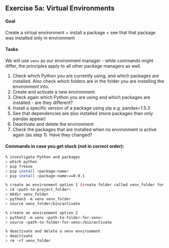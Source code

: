 ## Exercise 5a: Virtual Environments

#### Goal

Create a virtual environment + install a package + see that that package was installed only in environment

#### Tasks

We will use `venv` as our environment manager - while commands might differ, the principles apply to all other package managers as well.

1. Check which Python you are currently using, and which packages are installed. Also check which folders are in the folder you are installing the environment into.
3. Create and activate a new environment.
4. Check again which Python you are using and which packages are installed - are they different?
5. Install a specific version of a package using pip e.g. pandas=1.5.3
6. See that dependencies are also installed (more packages than only pandas appear)
7. Deactivate and delete the environment
8. Check the packages that are installed when no environment is active again (as step 1). Have they changed?


#### Commands in case you get stuck (not in correct order):

```bash
% investigate Python and packages
> which python
> pip freeze
> pip install <package-name>
> pip install <package-name>==0.0.1

% create an environment option 1 (create folder called venv_folder for files related to virtual environment, feel free to change the name)
> cd <path-to-project_folder>
> mkdir venv_folder
> python3 -m venv venv_folder
> source venv_folder/bin/activate

% create an environment option 2
> python3 -m venv <path-to-folder-for-venv>
> source <path-to-folder-for-venv>/bin/activate

% deactivate and delete a venv environment
> deactivate
> rm -rf venv_folder
```
